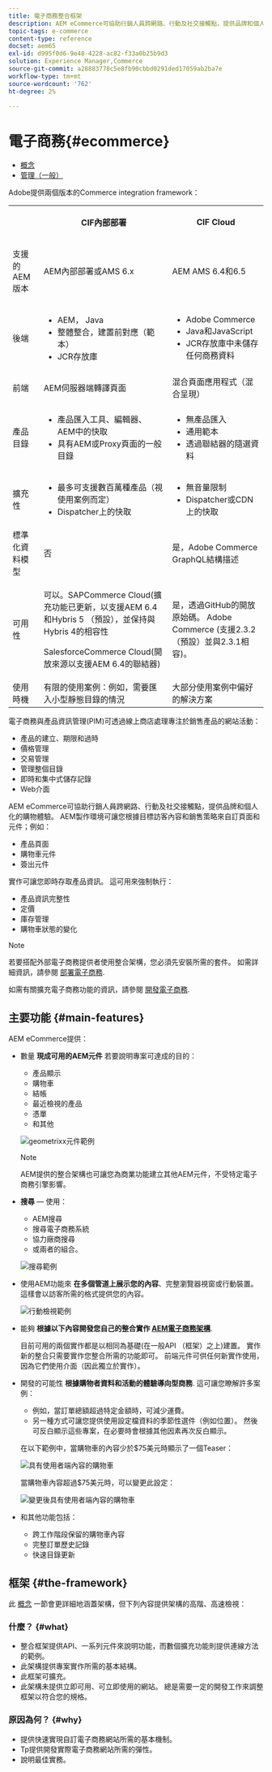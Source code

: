 ```yaml
---
title: 電子商務整合框架
description: AEM eCommerce可協助行銷人員跨網路、行動及社交接觸點，提供品牌和個人化的購物體驗。
topic-tags: e-commerce
content-type: reference
docset: aem65
exl-id: d995f0d6-9e48-4228-ac82-f33a0b25b9d3
solution: Experience Manager,Commerce
source-git-commit: a28883778c5e8fb90cbbd0291ded17059ab2ba7e
workflow-type: tm+mt
source-wordcount: '762'
ht-degree: 2%

---
```


# 電子商務{#ecommerce}

* [概念](/help/commerce/cif-classic/administering/concepts.md)
* [管理（一般）](/help/commerce/cif-classic/administering/generic.md)

Adobe提供兩個版本的Commerce integration framework：

<table>
 <tbody>
  <tr>
   <th><p> </p> </th>
   <th><p>CIF內部部署</p> </th>
   <th><p>CIF Cloud</p> </th>
  </tr>
  <tr>
   <td><p>支援的 AEM 版本</p> </td>
   <td><p>AEM內部部署或AMS 6.x</p> </td>
   <td>AEM AMS 6.4和6.5</td>
  </tr>
  <tr>
   <td><p>後端</p> </td>
   <td>
    <ul>
     <li>AEM， Java</li>
     <li>整體整合，建置前對應（範本）</li>
     <li>JCR存放庫</li>
    </ul> </td>
   <td>
    <ul>
     <li>Adobe Commerce</li>
     <li>Java和JavaScript</li>
     <li>JCR存放庫中未儲存任何商務資料</li>
    </ul> </td>
  </tr>
  <tr>
   <td><p>前端</p> </td>
   <td><p>AEM伺服器端轉譯頁面</p> </td>
   <td>混合頁面應用程式（混合呈現）</td>
  </tr>
  <tr>
   <td><p>產品目錄</p> </td>
   <td>
    <ul>
     <li>產品匯入工具、編輯器、AEM中的快取</li>
     <li>具有AEM或Proxy頁面的一般目錄</li>
    </ul> </td>
   <td>
    <ul>
     <li>無產品匯入</li>
     <li>通用範本</li>
     <li>透過聯結器的隨選資料</li>
    </ul> </td>
  </tr>
  <tr>
   <td><p>擴充性</p> </td>
   <td>
    <ul>
     <li>最多可支援數百萬種產品（視使用案例而定）</li>
     <li>Dispatcher上的快取</li>
    </ul> </td>
   <td>
    <ul>
     <li>無音量限制</li>
     <li>Dispatcher或CDN上的快取</li>
    </ul> </td>
  </tr>
  <tr>
   <td>標準化資料模型</td>
   <td>否</td>
   <td>是，Adobe Commerce GraphQL結構描述</td>
  </tr>
  <tr>
   <td>可用性</td>
   <td><p>可以。SAPCommerce Cloud(擴充功能已更新，以支援AEM 6.4和Hybris 5 （預設），並保持與Hybris 4的相容性</p> <p>SalesforceCommerce Cloud(開放來源以支援AEM 6.4的聯結器)</p> </td>
   <td>是，透過GitHub的開放原始碼。 Adobe Commerce (支援2.3.2 （預設）並與2.3.1相容)。</td>
  </tr>
  <tr>
   <td>使用時機</td>
   <td>有限的使用案例：例如，需要匯入小型靜態目錄的情況</td>
   <td>大部分使用案例中偏好的解決方案</td>
  </tr>
 </tbody>
</table>

電子商務與產品資訊管理(PIM)可透過線上商店處理專注於銷售產品的網站活動：

* 產品的建立、期限和過時
* 價格管理
* 交易管理
* 管理整個目錄
* 即時和集中式儲存記錄
* Web介面

AEM eCommerce可協助行銷人員跨網路、行動及社交接觸點，提供品牌和個人化的購物體驗。 AEM製作環境可讓您根據目標訪客內容和銷售策略來自訂頁面和元件；例如：

* 產品頁面
* 購物車元件
* 簽出元件

實作可讓您即時存取產品資訊。 這可用來強制執行：

* 產品資訊完整性
* 定價
* 庫存管理
* 購物車狀態的變化

>[!NOTE]
>
>若要搭配外部電子商務提供者使用整合架構，您必須先安裝所需的套件。 如需詳細資訊，請參閱 [部署電子商務](/help/commerce/cif-classic/deploying/ecommerce.md).
>
>如需有關擴充電子商務功能的資訊，請參閱 [開發電子商務](/help/commerce/cif-classic/developing/ecommerce.md).

## 主要功能 {#main-features}

AEM eCommerce提供：

* 數量 **現成可用的AEM元件** 若要說明專案可達成的目的：

   * 產品顯示
   * 購物車
   * 結帳
   * 最近檢視的產品
   * 憑單
   * 和其他

  ![geometrixx元件範例](/help/sites-administering/assets/chlimage_1-130.png)

  >[!NOTE]
  >
  >AEM提供的整合架構也可讓您為商業功能建立其他AEM元件，不受特定電子商務引擎影響。

* **搜尋**  — 使用：

   * AEM搜尋
   * 搜尋電子商務系統
   * 協力廠商搜尋
   * 或兩者的組合。

  ![搜尋範例](/help/sites-administering/assets/chlimage_1-131.png)

* 使用AEM功能來 **在多個管道上展示您的內容**、完整瀏覽器視窗或行動裝置。 這樣會以訪客所需的格式提供您的內容。

  ![行動檢視範例](/help/sites-administering/assets/chlimage_1-132.png)

* 能夠 **根據以下內容開發您自己的整合實作 [AEM電子商務架構](#the-framework)**.

  目前可用的兩個實作都是以相同為基礎(在一般API （框架）之上)建置。 實作新的整合只需要實作您整合所需的功能即可。 前端元件可供任何新實作使用，因為它們使用介面（因此獨立於實作）。

* 開發的可能性 **根據購物者資料和活動的體驗導向型商務**. 這可讓您瞭解許多案例：

   * 例如，當訂單總額超過特定金額時，可減少運費。
   * 另一種方式可讓您提供使用設定檔資料的季節性選件（例如位置）。 然後可反白顯示這些專案，在必要時會根據其他因素再次反白顯示。

  在以下範例中，當購物車的內容少於$75美元時顯示了一個Teaser：

  ![具有使用者端內容的購物車](/help/sites-administering/assets/chlimage_1-133.png)

  當購物車內容超過$75美元時，可以變更此設定：

  ![變更後具有使用者端內容的購物車](/help/sites-administering/assets/chlimage_1-134.png)

* 和其他功能包括：

   * 跨工作階段保留的購物車內容
   * 完整訂單歷史記錄
   * 快速目錄更新

## 框架 {#the-framework}

此 [概念](/help/commerce/cif-classic/administering/concepts.md) 一節會更詳細地涵蓋架構，但下列內容提供架構的高階、高速檢視：

### 什麼？ {#what}

* 整合框架提供API、一系列元件來說明功能，而數個擴充功能則提供連線方法的範例。
* 此架構提供專案實作所需的基本結構。
* 此框架可擴充。
* 此架構未提供立即可用、可立即使用的網站。 總是需要一定的開發工作來調整框架以符合您的規格。

### 原因為何？ {#why}

* 提供快速實現自訂電子商務網站所需的基本機制。
* Tp提供開發實際電子商務網站所需的彈性。
* 說明最佳實務。
